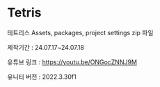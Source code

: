 # Tetris
테트리스 Assets, packages, project settings zip 파일

제작기간 : 24.07.17~24.07.18

유튜브 링크 : https://youtu.be/ONGocZNNJ9M

유니티 버전 : 2022.3.30f1
